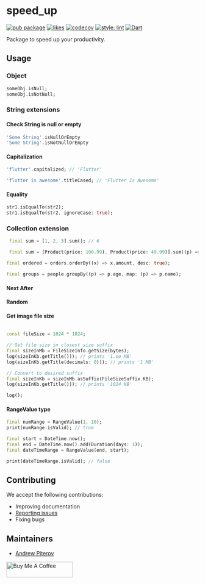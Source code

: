 # speed_up

[![pub package](https://img.shields.io/pub/v/speed_up.svg?label=speed_up&color=blue)](https://pub.dev/packages/speed_up)
[![likes](https://badges.bar/speed_up/likes)](https://pub.dev/packages/speed_up/score)
[![codecov](https://codecov.io/gh/AndrewPiterov/speed_up/branch/main/graph/badge.svg?token=VM9LTJXGQS)](https://codecov.io/gh/AndrewPiterov/speed_up)
[![style: lint](https://img.shields.io/badge/style-lint-4BC0F5.svg)](https://pub.dev/packages/lint)
[![Dart](https://github.com/AndrewPiterov/speed_up/actions/workflows/dart.yml/badge.svg)](https://github.com/AndrewPiterov/speed_up/actions/workflows/dart.yml)

Package to speed up your productivity.

## Usage

### Object

```dart
someObj.isNull;
someObj.isNotNull;
```

### String extensions

#### Check String is null or empty

```dart
'Some String'.isNullOrEmpty
'Some String'.isNotNullOrEmpty
```

#### Capitalization

```dart
'flutter'.capitalized; // 'Flutter'

'flutter is awesome'.titleCased; // 'Flutter Is Awesome'
```

#### Equality

```dart
str1.isEqualTo(str2);
str1.isEqualTo(str2, ignoreCase: true);
```

### Collection extension

```dart
 final sum = [1, 2, 3].sum(); // 6

 final sum = [Product(price: 100.99), Product(price: 49.99)].sum((p) => p.price);
```

```dart
final ordered = orders.orderBy((x) => x.amount, desc: true);
```

```dart
final groups = people.groupBy((p) => p.age, map: (p) => p.name);
```

#### Next After

#### Random

#### Get image file size

```dart

const fileSize = 1024 * 1024;

// Get file size in closest size suffix
final sizeInMb = FileSizeInfo.getSize(bytes);
log(sizeInKb.getTitle())); // prints '1.oo MB'
log(sizeInKb.getTitle(decimals: 0))); // prints '1 MB'

// Convert to desired suffix
final sizeInKb = sizeInMb.asSuffix(FileSizeSuffix.KB);
log(sizeInKb.getTitle())); // prints '1024 KB'

log();

```

#### RangeValue type

```dart
final numRange = RangeValue(1, 10);
print(numRange.isValid); // true

final start = DateTime.now();
final end = DateTime.now().add(Duration(days: 1));
final dateTimeRange = RangeValue(end, start);

print(dateTimeRange.isValid); // false
```

## Contributing

We accept the following contributions:

* Improving documentation
* [Reporting issues](https://github.com/AndrewPiterov/speed_up/issues/new)
* Fixing bugs

## Maintainers

* [Andrew Piterov](mailto:contact@andrewpiterov.com?subject=[GitHub]%20Source%20Dart%20speed_up)

<a href="https://www.buymeacoffee.com/devcraft.ninja" target="_blank"><img src="https://cdn.buymeacoffee.com/buttons/default-orange.png" alt="Buy Me A Coffee" height="41" width="174"></a>
